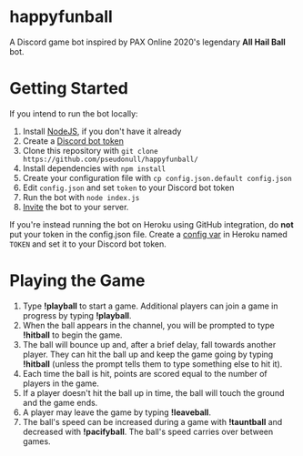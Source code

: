 # happyfunball

A Discord game bot inspired by PAX Online 2020's legendary **All Hail Ball** bot.

# Getting Started

If you intend to run the bot locally:

1. Install [NodeJS,](https://nodejs.org/en/download/) if you don't have it already
1. Create a [Discord bot token](https://discordjs.guide/preparations/setting-up-a-bot-application.html)
1. Clone this repository with ```git clone https://github.com/pseudonull/happyfunball/```
1. Install dependencies with ```npm install```
1. Create your configuration file with ```cp config.json.default config.json```
1. Edit ```config.json``` and set ```token``` to your Discord bot token
1. Run the bot with ```node index.js```
1. [Invite](https://discordjs.guide/preparations/adding-your-bot-to-servers.html) the bot to your server.

If you're instead running the bot on Heroku using GitHub integration, do **not** put your token in the config.json file. Create a [config var](https://devcenter.heroku.com/articles/config-vars) in Heroku named ```TOKEN``` and set it to your Discord bot token.

# Playing the Game

1. Type **!playball** to start a game. Additional players can join a game in progress by typing **!playball**.
1. When the ball appears in the channel, you will be prompted to type **!hitball** to begin the game.
1. The ball will bounce up and, after a brief delay, fall towards another player. They can hit the ball up and keep the game going by typing **!hitball** (unless the prompt tells them to type something else to hit it).
1. Each time the ball is hit, points are scored equal to the number of players in the game.
1. If a player doesn't hit the ball up in time, the ball will touch the ground and the game ends.
1. A player may leave the game by typing **!leaveball**.
1. The ball's speed can be increased during a game with **!tauntball** and decreased with **!pacifyball**. The ball's speed carries over between games.
